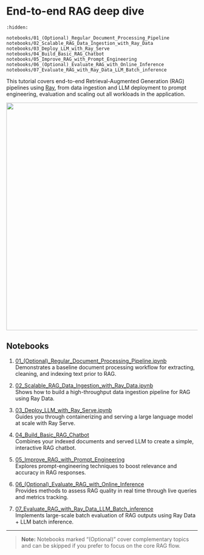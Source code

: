 # End-to-end RAG deep dive


```{toctree}
:hidden:

notebooks/01_(Optional)_Regular_Document_Processing_Pipeline
notebooks/02_Scalable_RAG_Data_Ingestion_with_Ray_Data
notebooks/03_Deploy_LLM_with_Ray_Serve
notebooks/04_Build_Basic_RAG_Chatbot
notebooks/05_Improve_RAG_with_Prompt_Engineering
notebooks/06_(Optional)_Evaluate_RAG_with_Online_Inference
notebooks/07_Evaluate_RAG_with_Ray_Data_LLM_Batch_inference

```


This tutorial covers end-to-end Retrieval-Augmented Generation (RAG) pipelines using [Ray](https://docs.ray.io/), from data ingestion and LLM deployment to prompt engineering, evaluation and scaling out all workloads in the application.

<div align="center">
  <img src="https://images.ctfassets.net/xjan103pcp94/4PX0l1ruKqfH17YvUiMFPw/c60a7a665125cb8056bebcc146c23b76/image8.png" width=600>
</div>

## Notebooks

1. [01_(Optional)_Regular_Document_Processing_Pipeline.ipynb](https://github.com/ray-project/ray/blob/master/doc/source/ray-overview/examples/e2e-rag/notebooks/01_(Optional)_Regular_Document_Processing_Pipeline.ipynb)  
   Demonstrates a baseline document processing workflow for extracting, cleaning, and indexing text prior to RAG.

2. [02_Scalable_RAG_Data_Ingestion_with_Ray_Data.ipynb](https://github.com/ray-project/ray/blob/master/doc/source/ray-overview/examples/e2e-rag/notebooks/02_Scalable_RAG_Data_Ingestion_with_Ray_Data.ipynb)  
   Shows how to build a high-throughput data ingestion pipeline for RAG using Ray Data.

3. [03_Deploy_LLM_with_Ray_Serve.ipynb](https://github.com/ray-project/ray/blob/master/doc/source/ray-overview/examples/e2e-rag/notebooks/03_Deploy_LLM_with_Ray_Serve.ipynb)  
   Guides you through containerizing and serving a large language model at scale with Ray Serve.

4. [04_Build_Basic_RAG_Chatbot](https://github.com/ray-project/ray/blob/master/doc/source/ray-overview/examples/e2e-rag/notebooks/04_Build_Basic_RAG_Chatbot.ipynb)  
   Combines your indexed documents and served LLM to create a simple, interactive RAG chatbot.

5. [05_Improve_RAG_with_Prompt_Engineering](https://github.com/ray-project/ray/blob/master/doc/source/ray-overview/examples/e2e-rag/notebooks/05_Improve_RAG_with_Prompt_Engineering.ipynb)  
   Explores prompt-engineering techniques to boost relevance and accuracy in RAG responses.

6. [06_(Optional)_Evaluate_RAG_with_Online_Inference](https://github.com/ray-project/ray/blob/master/doc/source/ray-overview/examples/e2e-rag/notebooks/06_(Optional)_Evaluate_RAG_with_Online_Inference.ipynb)  
   Provides methods to assess RAG quality in real time through live queries and metrics tracking.

7. [07_Evaluate_RAG_with_Ray_Data_LLM_Batch_inference](https://github.com/ray-project/ray/blob/master/doc/source/ray-overview/examples/e2e-rag/notebooks/07_Evaluate_RAG_with_Ray_Data_LLM_Batch_inference.ipynb)  
   Implements large-scale batch evaluation of RAG outputs using Ray Data + LLM batch inference.

---

> **Note:** Notebooks marked “(Optional)” cover complementary topics and can be skipped if you prefer to focus on the core RAG flow.

